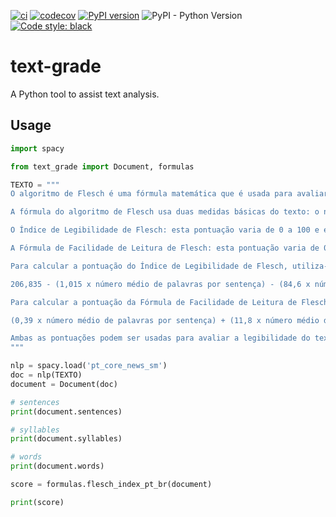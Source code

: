 [![ci](https://github.com/amenezes/text-grade/actions/workflows/ci.yml/badge.svg)](https://github.com/amenezes/text-grade/actions/workflows/ci.yml)
[![codecov](https://codecov.io/gh/amenezes/text-grade/branch/master/graph/badge.svg)](https://codecov.io/gh/amenezes/text-grade)
[![PyPI version](https://badge.fury.io/py/text-grade.svg)](https://badge.fury.io/py/text-grade)
![PyPI - Python Version](https://img.shields.io/pypi/pyversions/text-grade)
[![Code style: black](https://img.shields.io/badge/code%20style-black-000000.svg)](https://github.com/psf/black)

# text-grade

A Python tool to assist text analysis.

## Usage

```python
import spacy

from text_grade import Document, formulas

TEXTO = """
O algoritmo de Flesch é uma fórmula matemática que é usada para avaliar a legibilidade de um texto em inglês. Ele foi desenvolvido por Rudolf Flesch, um escritor e lexicógrafo austríaco, e é comumente usado por editores, escritores e professores para avaliar a qualidade e a facilidade de leitura de um texto.

A fórmula do algoritmo de Flesch usa duas medidas básicas do texto: o número de palavras e o número de sentenças. Ele também usa o número de sílabas em cada palavra e o número de palavras com duas ou mais sílabas. A partir dessas informações, o algoritmo calcula duas pontuações:

O Índice de Legibilidade de Flesch: esta pontuação varia de 0 a 100 e é baseada no número de palavras e sentenças do texto. Quanto maior a pontuação, mais fácil é o texto de ler.

A Fórmula de Facilidade de Leitura de Flesch: esta pontuação varia de 0 a 100 e é baseada no número de sílabas em cada palavra e no número de palavras com duas ou mais sílabas. Quanto maior a pontuação, mais fácil é o texto de ler.

Para calcular a pontuação do Índice de Legibilidade de Flesch, utiliza-se a seguinte fórmula:

206,835 - (1,015 x número médio de palavras por sentença) - (84,6 x número médio de sílabas por palavra)

Para calcular a pontuação da Fórmula de Facilidade de Leitura de Flesch, utiliza-se a seguinte fórmula:

(0,39 x número médio de palavras por sentença) + (11,8 x número médio de sílabas por palavra) - 15,59

Ambas as pontuações podem ser usadas para avaliar a legibilidade do texto. Em geral, um índice de legibilidade de Flesch de 60 a 70 é considerado fácil de ler para a maioria das pessoas, enquanto uma pontuação de 30 a 50 é considerada difícil. Já a fórmula de facilidade de leitura de Flesch geralmente produz uma pontuação entre 0 e 100, com textos mais fáceis de ler apresentando uma pontuação mais alta.
"""

nlp = spacy.load('pt_core_news_sm')
doc = nlp(TEXTO)
document = Document(doc)

# sentences
print(document.sentences)

# syllables
print(document.syllables)

# words
print(document.words)

score = formulas.flesch_index_pt_br(document)

print(score)
```
